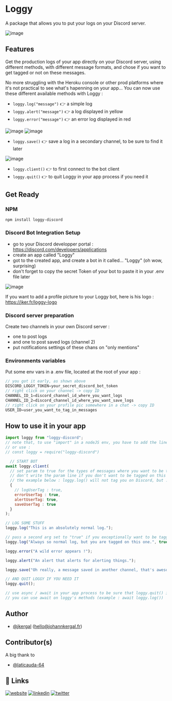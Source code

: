 # Loggy
A package that allows you to put your logs on your Discord server.

![image](https://johannkergal.fr/uploads-hosting/loggy-logo-banner.png)


## Features
Get the production logs of your app directly on your Discord server, using different methods, with different message formats, and chose if you want to get tagged or not on these messages. 

No more struggling with the Heroku console or other prod platforms where it's not practical to see what's hapenning on your app... You can now use these different available methods with Loggy :

- `loggy.log("message")` 👉 a simple log
- `loggy.alert("message")` 👉 a log displayed in yellow
- `loggy.error("message")` 👉 an error log displayed in red

![image](https://johannkergal.fr/uploads-hosting/logs-loggy.png)
![image](https://johannkergal.fr/uploads-hosting/tagged-message.png)

- `loggy.save()` 👉 save a log in a secondary channel, to be sure to find it later

![image](https://johannkergal.fr/uploads-hosting/saved-log-loggy.png)

- `loggy.client()` 👉  to first connect to the bot client 
- `loggy.quit()` 👉  to quit Loggy in your app process if you need it



## Get Ready

### NPM
`npm install loggy-discord`

### Discord Bot Integration Setup
- go to your Discord developper portal : https://discord.com/developers/applications
- create an app called "Loggy"
- got to the created app, and create a bot in it called... "Loggy" (oh wow, surprising)
- don't forget to copy the secret Token of your bot to paste it in your .env file later

![image](https://johannkergal.fr/uploads-hosting/bot-token.png)

If you want to add a profile picture to your Loggy bot, here is his logo :
https://jker.fr/loggy-logo

### Discord server preparation
Create two channels in your own Discord server : 
- one to post logs
- and one to post saved logs (channel 2) 
- put notifications settings of these chans on "only mentions"

### Environments variables
Put some env vars in a .env file, located at the root of your app :
```javascript
// you got it early, as shown above
DISCORD_LOGGY_TOKEN=your_secret_discord_bot_token 
// right click on your channel -> copy ID
CHANNEL_ID_1=discord_channel_id_where_you_want_logs
CHANNEL_ID_2=discord_channel_id_where_you_want_save_logs
// right click on your profile pic somewhere in a chat -> copy ID
USER_ID=user_you_want_to_tag_in_messages
```

## How to use it in your app

```javascript
import loggy from "loggy-discord"; 
// note that, to use "import" in a nodeJS env, you have to add the line "type" : "module" in your package.json
// or use : 
// const loggy = require("loggy-discord")

  // START BOT
await loggy.client(
  // set param to true for the types of messages where you want to be tagged on Discord
  // don't write the param line if you don't want to be tagged on this type of message
  // the example below : loggy.log() will not tag you on Discord, but .error(), .alert() and .save() will
  {
    // logUserTag : true,
    errorUserTag : true,
    alertUserTag: true,
    saveUserTag : true
  }
);

// LOG SOME STUFF
loggy.log("This is an absolutely normal log.");

// pass a second arg set to "true" if you exceptionally want to be tagged on this particular .log line
loggy.log("Always so normal log, but you are tagged on this one.", true);

loggy.error("A wild error appears !");

loggy.alert("An alert that alerts for alerting things.");

loggy.save("Oh really, a message saved in another channel, that's awesome !");

// AND QUIT LOGGY IF YOU NEED IT
loggy.quit();

// use async / await in your app process to be sure that loggy.quit() is executing only after messages are sent
// you can use await on loggy's methods (example : await loggy.log())
```

## Author

- [@jkergal](https://github.com/jkergal) (hello@johannkergal.fr)

## Contributor(s)

A big thank to

- [@laticauda-64](https://github.com/laticauda-64)


## 🔗 Links
[![website](https://img.shields.io/badge/my_website-000?style=for-the-badge&logo=ko-fi&logoColor=white)](https://johannkergal.fr/)
[![linkedin](https://img.shields.io/badge/linkedin-0A66C2?style=for-the-badge&logo=linkedin&logoColor=white)](https://www.linkedin.com/in/johannkergal)
[![twitter](https://img.shields.io/badge/twitter-1DA1F2?style=for-the-badge&logo=twitter&logoColor=white)](https://twitter.com/zetyd)
